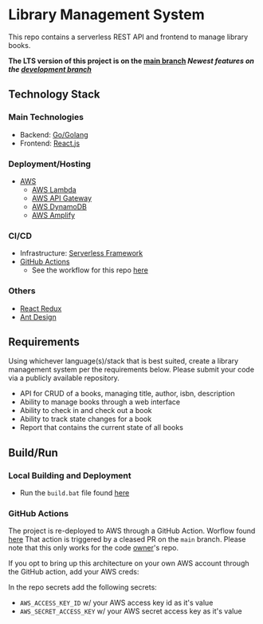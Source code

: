 # Library Management System

This repo contains a serverless REST API and frontend to manage library books.

**The LTS version of this project is on the [main branch](https://github.com/CarterCobb/library-PT) _Newest features on the [development branch](https://github.com/CarterCobb/library-PT/tree/development)_**

## Technology Stack

### Main Technologies

- Backend: [Go/Golang](https://go.dev/)
- Frontend: [React.js](https://reactjs.org/)

### Deployment/Hosting

- [AWS](https://aws.amazon.com/)
  - [AWS Lambda](https://aws.amazon.com/lambda/)
  - [AWS API Gateway](https://aws.amazon.com/api-gateway/)
  - [AWS DynamoDB](https://aws.amazon.com/dynamodb/)
  - [AWS Amplify](https://aws.amazon.com/amplify/)

### CI/CD

- Infrastructure: [Serverless Framework](https://www.serverless.com/)
- [GitHub Actions](https://github.com/features/actions)
  - See the workflow for this repo [here](https://github.com/CarterCobb/library-PT/blob/main/.github/workflows/main.yml)

### Others

- [React Redux](https://react-redux.js.org/)
- [Ant Design](https://ant.design/)

## Requirements

Using whichever language(s)/stack that is best suited, create a library management system per the requirements below. Please submit your code via a publicly available repository.

- API for CRUD of a books, managing title, author, isbn, description
- Ability to manage books through a web interface
- Ability to check in and check out a book
- Ability to track state changes for a book
- Report that contains the current state of all books

## Build/Run

### Local Building and Deployment

- Run the `build.bat` file found [here](https://github.com/CarterCobb/library-PT/blob/main/build.bat)

### GitHub Actions

The project is re-deployed to AWS through a GitHub Action. Worflow found [here](https://github.com/CarterCobb/library-PT/blob/main/.github/workflows/main.yml) That action is triggered by a cleased PR on the `main` branch. Please note that this only works for the code [owner](https://github.com/CarterCobb)'s repo.

If you opt to bring up this architecture on your own AWS account through the GitHub action, add your AWS creds:

In the repo secrets add the following secrets:

- `AWS_ACCESS_KEY_ID` w/ your AWS access key id as it's value
- `AWS_SECRET_ACCESS_KEY` w/ your AWS secret access key as it's value
